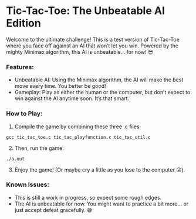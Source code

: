 # Tic-Tac-Toe: The Unbeatable AI Edition

 Welcome to the ultimate challenge! This is a test version of Tic-Tac-Toe where you face off against an AI that won’t let you win. Powered by the mighty Minimax algorithm, this AI is unbeatable… for now! 😎
### Features:

- Unbeatable AI: Using the Minimax algorithm, the AI will make the best move every time. You better be good!
- Gameplay: Play as either the human or the computer, but don’t expect to win against the AI anytime soon. It’s that smart.

### How to Play:

  1. Compile the game by combining these three .c files:

    gcc tic_tac_toe.c tic_tac_playfunction.c tic_tac_util.c

  2. Then, run the game:

    ./a.out

  3. Enjoy the game! (Or maybe cry a little as you lose to the computer 😜).

### Known Issues:

  - This is still a work in progress, so expect some rough edges.
  - The AI is unbeatable for now. You might want to practice a bit more… or just accept defeat gracefully. 😅

